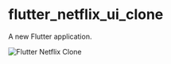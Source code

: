 # flutter_netflix_ui_clone

A new Flutter application.

![Flutter Netflix Clone](images/flutter_netflix_ui_clone.gif "Flutter Netflix Clone")
